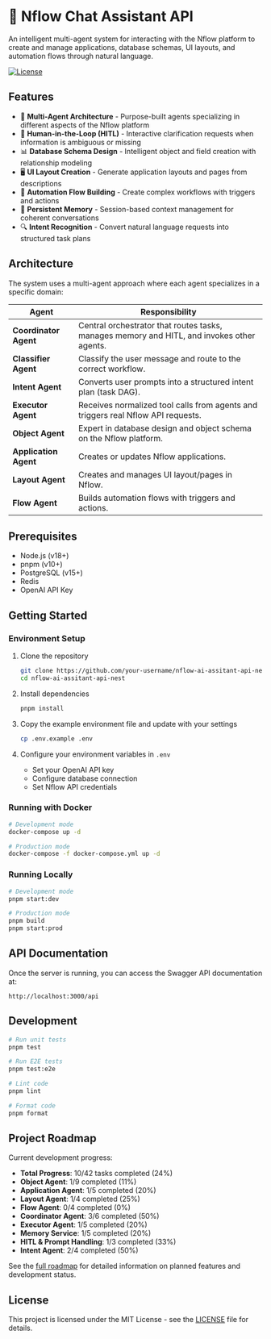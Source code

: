# 🤖 Nflow Chat Assistant API

An intelligent multi-agent system for interacting with the Nflow platform to create and manage applications, database schemas, UI layouts, and automation flows through natural language.

[![License](https://img.shields.io/badge/license-MIT-blue.svg)](LICENSE)

## Features

- 🧠 **Multi-Agent Architecture** - Purpose-built agents specializing in different aspects of the Nflow platform
- 🤝 **Human-in-the-Loop (HITL)** - Interactive clarification requests when information is ambiguous or missing
- 📊 **Database Schema Design** - Intelligent object and field creation with relationship modeling
- 🖥️ **UI Layout Creation** - Generate application layouts and pages from descriptions
- 🔄 **Automation Flow Building** - Create complex workflows with triggers and actions
- 💾 **Persistent Memory** - Session-based context management for coherent conversations
- 🔍 **Intent Recognition** - Convert natural language requests into structured task plans

## Architecture

The system uses a multi-agent approach where each agent specializes in a specific domain:

| Agent                 | Responsibility                                                                             |
| --------------------- | ------------------------------------------------------------------------------------------ |
| **Coordinator Agent** | Central orchestrator that routes tasks, manages memory and HITL, and invokes other agents. |
| **Classifier Agent**  | Classify the user message and route to the correct workflow.                               |
| **Intent Agent**      | Converts user prompts into a structured intent plan (task DAG).                            |
| **Executor Agent**    | Receives normalized tool calls from agents and triggers real Nflow API requests.           |
| **Object Agent**      | Expert in database design and object schema on the Nflow platform.                         |
| **Application Agent** | Creates or updates Nflow applications.                                                     |
| **Layout Agent**      | Creates and manages UI layout/pages in Nflow.                                              |
| **Flow Agent**        | Builds automation flows with triggers and actions.                                         |

## Prerequisites

- Node.js (v18+)
- pnpm (v10+)
- PostgreSQL (v15+)
- Redis
- OpenAI API Key

## Getting Started

### Environment Setup

1. Clone the repository

   ```bash
   git clone https://github.com/your-username/nflow-ai-assitant-api-nest.git
   cd nflow-ai-assitant-api-nest
   ```

2. Install dependencies

   ```bash
   pnpm install
   ```

3. Copy the example environment file and update with your settings

   ```bash
   cp .env.example .env
   ```

4. Configure your environment variables in `.env`
   - Set your OpenAI API key
   - Configure database connection
   - Set Nflow API credentials

### Running with Docker

```bash
# Development mode
docker-compose up -d

# Production mode
docker-compose -f docker-compose.yml up -d
```

### Running Locally

```bash
# Development mode
pnpm start:dev

# Production mode
pnpm build
pnpm start:prod
```

## API Documentation

Once the server is running, you can access the Swagger API documentation at:

```
http://localhost:3000/api
```

## Development

```bash
# Run unit tests
pnpm test

# Run E2E tests
pnpm test:e2e

# Lint code
pnpm lint

# Format code
pnpm format
```

## Project Roadmap

Current development progress:

- **Total Progress**: 10/42 tasks completed (24%)
- **Object Agent**: 1/9 completed (11%)
- **Application Agent**: 1/5 completed (20%)
- **Layout Agent**: 1/4 completed (25%)
- **Flow Agent**: 0/4 completed (0%)
- **Coordinator Agent**: 3/6 completed (50%)
- **Executor Agent**: 1/5 completed (20%)
- **Memory Service**: 1/5 completed (20%)
- **HITL & Prompt Handling**: 1/3 completed (33%)
- **Intent Agent**: 2/4 completed (50%)

See the [full roadmap](docs/roadmap.md) for detailed information on planned features and development status.

## License

This project is licensed under the MIT License - see the [LICENSE](LICENSE) file for details.
